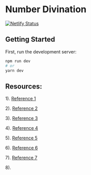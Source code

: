 # Number Divination

[![Netlify Status](https://api.netlify.com/api/v1/badges/8568e59a-4139-47f7-bc01-1598c5dada7b/deploy-status)](https://app.netlify.com/sites/zhouyi/deploys)

## Getting Started

First, run the development server:

```bash
npm run dev
# or
yarn dev
```

## Resources:

1). <a href="https://www.k366.com/gua/" target="_blank">Reference 1</a>

2). <a href="https://www.guoyi360.com/" target="_blank">Reference 2</a>

3). <a href="https://www.zhouyi.cc/zhouyi/yijing64/" target="_blank">Reference 3</a>

4). <a href="https://m.guoxuez.com/64gua/yigua/26784.html" target="_blank">Reference 4</a>

5). <a href="http://ly.yishihui.net/category/liuyaorumen" target="_blank">Reference 5</a>

6). <a href="https://zh.wikipedia.org/zh/%E5%91%A8%E6%98%93%E5%85%AD%E5%8D%81%E5%9B%9B%E5%8D%A6%E5%88%97%E8%A1%A8" target="_blank">Reference 6</a>

7). <a href="https://yijing.5000yan.com/rumen/500.html" target="_blank">Reference 7</a>

8). <a href="" target="_blank"></a>
